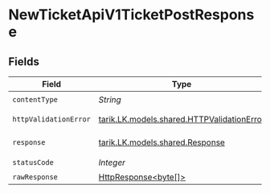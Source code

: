 # NewTicketApiV1TicketPostResponse


## Fields

| Field                                                                                                                    | Type                                                                                                                     | Required                                                                                                                 | Description                                                                                                              |
| ------------------------------------------------------------------------------------------------------------------------ | ------------------------------------------------------------------------------------------------------------------------ | ------------------------------------------------------------------------------------------------------------------------ | ------------------------------------------------------------------------------------------------------------------------ |
| `contentType`                                                                                                            | *String*                                                                                                                 | :heavy_check_mark:                                                                                                       | N/A                                                                                                                      |
| `httpValidationError`                                                                                                    | [tarik.LK.models.shared.HTTPValidationError](../../models/shared/HTTPValidationError.md)                                 | :heavy_minus_sign:                                                                                                       | Validation Error                                                                                                         |
| `response`                                                                                                               | [tarik.LK.models.shared.Response](../../models/shared/Response.md)                                                       | :heavy_minus_sign:                                                                                                       | Successful Response                                                                                                      |
| `statusCode`                                                                                                             | *Integer*                                                                                                                | :heavy_check_mark:                                                                                                       | N/A                                                                                                                      |
| `rawResponse`                                                                                                            | [HttpResponse<byte[]>](https://docs.oracle.com/en/java/javase/11/docs/api/java.net.http/java/net/http/HttpResponse.html) | :heavy_minus_sign:                                                                                                       | N/A                                                                                                                      |